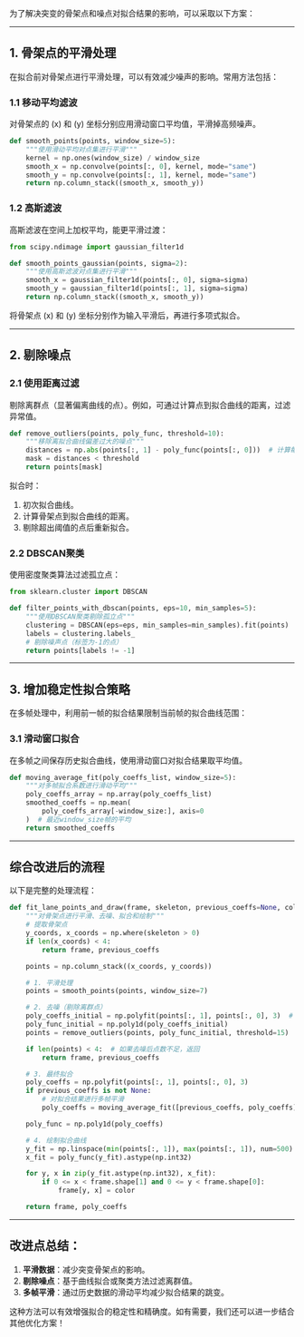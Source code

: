 为了解决突变的骨架点和噪点对拟合结果的影响，可以采取以下方案：

---

## 1. **骨架点的平滑处理**
在拟合前对骨架点进行平滑处理，可以有效减少噪声的影响。常用方法包括：

### **1.1 移动平均滤波**
对骨架点的 \(x\) 和 \(y\) 坐标分别应用滑动窗口平均值，平滑掉高频噪声。
```python
def smooth_points(points, window_size=5):
    """使用滑动平均对点集进行平滑"""
    kernel = np.ones(window_size) / window_size
    smooth_x = np.convolve(points[:, 0], kernel, mode="same")
    smooth_y = np.convolve(points[:, 1], kernel, mode="same")
    return np.column_stack((smooth_x, smooth_y))
```

### **1.2 高斯滤波**
高斯滤波在空间上加权平均，能更平滑过渡：
```python
from scipy.ndimage import gaussian_filter1d

def smooth_points_gaussian(points, sigma=2):
    """使用高斯滤波对点集进行平滑"""
    smooth_x = gaussian_filter1d(points[:, 0], sigma=sigma)
    smooth_y = gaussian_filter1d(points[:, 1], sigma=sigma)
    return np.column_stack((smooth_x, smooth_y))
```

将骨架点 \(x\) 和 \(y\) 坐标分别作为输入平滑后，再进行多项式拟合。

---

## 2. **剔除噪点**

### **2.1 使用距离过滤**
剔除离群点（显著偏离曲线的点）。例如，可通过计算点到拟合曲线的距离，过滤异常值。
```python
def remove_outliers(points, poly_func, threshold=10):
    """移除离拟合曲线偏差过大的噪点"""
    distances = np.abs(points[:, 1] - poly_func(points[:, 0]))  # 计算每点到曲线的垂直距离
    mask = distances < threshold
    return points[mask]
```

拟合时：
1. 初次拟合曲线。
2. 计算骨架点到拟合曲线的距离。
3. 剔除超出阈值的点后重新拟合。

### **2.2 DBSCAN聚类**
使用密度聚类算法过滤孤立点：
```python
from sklearn.cluster import DBSCAN

def filter_points_with_dbscan(points, eps=10, min_samples=5):
    """使用DBSCAN聚类剔除孤立点"""
    clustering = DBSCAN(eps=eps, min_samples=min_samples).fit(points)
    labels = clustering.labels_
    # 剔除噪声点（标签为-1的点）
    return points[labels != -1]
```

---

## 3. **增加稳定性拟合策略**
在多帧处理中，利用前一帧的拟合结果限制当前帧的拟合曲线范围：
### **3.1 滑动窗口拟合**
在多帧之间保存历史拟合曲线，使用滑动窗口对拟合结果取平均值。
```python
def moving_average_fit(poly_coeffs_list, window_size=5):
    """对多帧拟合系数进行滑动平均"""
    poly_coeffs_array = np.array(poly_coeffs_list)
    smoothed_coeffs = np.mean(
        poly_coeffs_array[-window_size:], axis=0
    )  # 最近window_size帧的平均
    return smoothed_coeffs
```

---

## 综合改进后的流程
以下是完整的处理流程：

```python
def fit_lane_points_and_draw(frame, skeleton, previous_coeffs=None, color=(0, 0, 255)):
    """对骨架点进行平滑、去噪、拟合和绘制"""
    # 提取骨架点
    y_coords, x_coords = np.where(skeleton > 0)
    if len(x_coords) < 4:
        return frame, previous_coeffs

    points = np.column_stack((x_coords, y_coords))

    # 1. 平滑处理
    points = smooth_points(points, window_size=7)

    # 2. 去噪（剔除离群点）
    poly_coeffs_initial = np.polyfit(points[:, 1], points[:, 0], 3)  # 初次拟合
    poly_func_initial = np.poly1d(poly_coeffs_initial)
    points = remove_outliers(points, poly_func_initial, threshold=15)

    if len(points) < 4:  # 如果去噪后点数不足，返回
        return frame, previous_coeffs

    # 3. 最终拟合
    poly_coeffs = np.polyfit(points[:, 1], points[:, 0], 3)
    if previous_coeffs is not None:
        # 对拟合结果进行多帧平滑
        poly_coeffs = moving_average_fit([previous_coeffs, poly_coeffs])

    poly_func = np.poly1d(poly_coeffs)

    # 4. 绘制拟合曲线
    y_fit = np.linspace(min(points[:, 1]), max(points[:, 1]), num=500)
    x_fit = poly_func(y_fit).astype(np.int32)

    for y, x in zip(y_fit.astype(np.int32), x_fit):
        if 0 <= x < frame.shape[1] and 0 <= y < frame.shape[0]:
            frame[y, x] = color

    return frame, poly_coeffs
```

---

## 改进点总结：
1. **平滑数据**：减少突变骨架点的影响。
2. **剔除噪点**：基于曲线拟合或聚类方法过滤离群值。
3. **多帧平滑**：通过历史数据的滑动平均减少拟合结果的跳变。

这种方法可以有效增强拟合的稳定性和精确度。如有需要，我们还可以进一步结合其他优化方案！